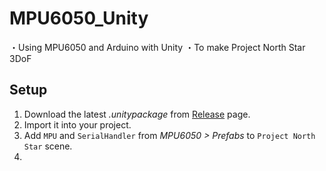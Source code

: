 # MPU6050_Unity
・Using MPU6050 and Arduino with Unity 
・To make Project North Star 3DoF

Setup
-------
1.  Download the latest *.unitypackage* from [Release](https://github.com/ryokosaka/MPU6050_Unity/releases) page.
2.  Import it into your project.
3.  Add `MPU` and `SerialHandler` from *MPU6050 > Prefabs*
    to `Project North Star` scene.
4.
